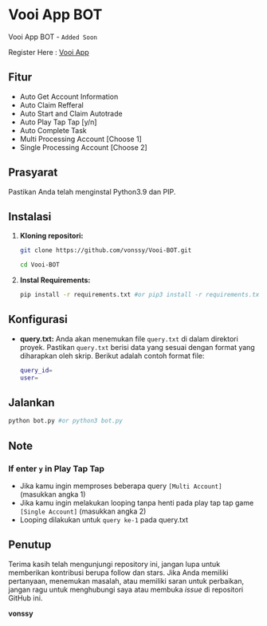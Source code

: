 # Vooi App BOT
Vooi App BOT - `Added Soon`

Register Here : [Vooi App](https://t.me/VooiAppBot/vooi?startapp=frenIDDYR2rnq)

## Fitur

  - Auto Get Account Information
  - Auto Claim Refferal
  - Auto Start and Claim Autotrade
  - Auto Play Tap Tap [y/n]
  - Auto Complete Task
  - Multi Processing Account [Choose 1]
  - Single Processing Account [Choose 2]

## Prasyarat

Pastikan Anda telah menginstal Python3.9 dan PIP.

## Instalasi

1. **Kloning repositori:**
   ```bash
   git clone https://github.com/vonssy/Vooi-BOT.git
   ```
   ```bash
   cd Vooi-BOT
   ```

2. **Instal Requirements:**
   ```bash
   pip install -r requirements.txt #or pip3 install -r requirements.txt
   ```

## Konfigurasi

- **query.txt:** Anda akan menemukan file `query.txt` di dalam direktori proyek. Pastikan `query.txt` berisi data yang sesuai dengan format yang diharapkan oleh skrip. Berikut adalah contoh format file:

  ```bash
  query_id=
  user=
  ```

## Jalankan

```bash
python bot.py #or python3 bot.py
```

## Note

  ### If enter `y` in Play Tap Tap
  - Jika kamu ingin memproses beberapa query `[Multi Account]` (masukkan angka 1)
  - Jika kamu ingin melakukan looping tanpa henti pada play tap tap game `[Single Account]` (masukkan angka 2)
  - Looping dilakukan untuk `query ke-1` pada query.txt

## Penutup

Terima kasih telah mengunjungi repository ini, jangan lupa untuk memberikan kontribusi berupa follow dan stars.
Jika Anda memiliki pertanyaan, menemukan masalah, atau memiliki saran untuk perbaikan, jangan ragu untuk menghubungi saya atau membuka *issue* di repositori GitHub ini.

**vonssy**